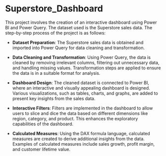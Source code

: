 # Superstore_Dashboard
This project involves the creation of an interactive dashboard using Power BI and Power Query. The dataset used is the Superstore sales data. The step-by-step process of the project is as follows:

- **Dataset Preparation**: The Superstore sales data is obtained and imported into Power Query for data cleaning and transformation.

- **Data Cleaning and Transformation**: Using Power Query, the data is cleaned by removing irrelevant columns, filtering out unnecessary data, and handling missing values. Transformation steps are applied to ensure the data is in a suitable format for analysis.

- **Dashboard Design**: The cleaned dataset is connected to Power BI, where an interactive and visually appealing dashboard is designed. Various visualizations, such as tables, charts, and graphs, are added to present key insights from the sales data.

- **Interactive Filters**: Filters are implemented in the dashboard to allow users to slice and dice the data based on different dimensions like region, category, and product. This enhances the exploratory capabilities of the dashboard.

- **Calculated Measures**: Using the DAX formula language, calculated measures are created to derive additional insights from the data. Examples of calculated measures include sales growth, profit margin, and customer lifetime value.
